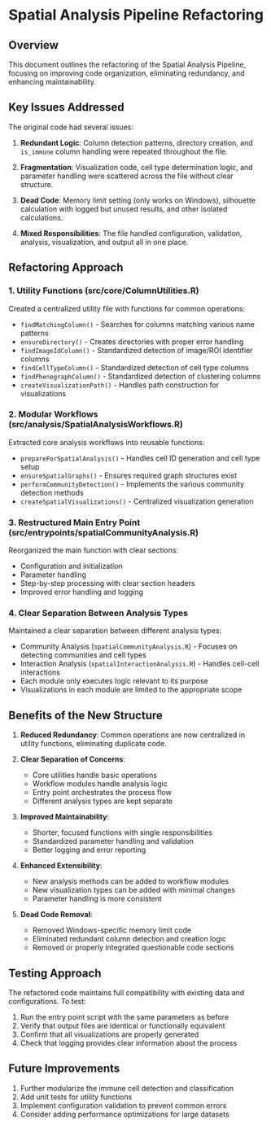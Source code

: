# Spatial Analysis Pipeline Refactoring

## Overview

This document outlines the refactoring of the Spatial Analysis Pipeline, focusing on improving code organization, eliminating redundancy, and enhancing maintainability.

## Key Issues Addressed

The original code had several issues:

1. **Redundant Logic**: Column detection patterns, directory creation, and `is_immune` column handling were repeated throughout the file.

2. **Fragmentation**: Visualization code, cell type determination logic, and parameter handling were scattered across the file without clear structure.

3. **Dead Code**: Memory limit setting (only works on Windows), silhouette calculation with logged but unused results, and other isolated calculations.

4. **Mixed Responsibilities**: The file handled configuration, validation, analysis, visualization, and output all in one place.

## Refactoring Approach

### 1. Utility Functions (src/core/ColumnUtilities.R)

Created a centralized utility file with functions for common operations:

- `findMatchingColumn()` - Searches for columns matching various name patterns
- `ensureDirectory()` - Creates directories with proper error handling
- `findImageIdColumn()` - Standardized detection of image/ROI identifier columns
- `findCellTypeColumn()` - Standardized detection of cell type columns
- `findPhenographColumn()` - Standardized detection of clustering columns
- `createVisualizationPath()` - Handles path construction for visualizations

### 2. Modular Workflows (src/analysis/SpatialAnalysisWorkflows.R)

Extracted core analysis workflows into reusable functions:

- `prepareForSpatialAnalysis()` - Handles cell ID generation and cell type setup
- `ensureSpatialGraphs()` - Ensures required graph structures exist
- `performCommunityDetection()` - Implements the various community detection methods
- `createSpatialVisualizations()` - Centralized visualization generation

### 3. Restructured Main Entry Point (src/entrypoints/spatialCommunityAnalysis.R)

Reorganized the main function with clear sections:

- Configuration and initialization
- Parameter handling
- Step-by-step processing with clear section headers
- Improved error handling and logging

### 4. Clear Separation Between Analysis Types

Maintained a clear separation between different analysis types:

- Community Analysis (`spatialCommunityAnalysis.R`) - Focuses on detecting communities and cell types
- Interaction Analysis (`spatialInteractionAnalysis.R`) - Handles cell-cell interactions
- Each module only executes logic relevant to its purpose
- Visualizations in each module are limited to the appropriate scope

## Benefits of the New Structure

1. **Reduced Redundancy**: Common operations are now centralized in utility functions, eliminating duplicate code.

2. **Clear Separation of Concerns**: 
   - Core utilities handle basic operations
   - Workflow modules handle analysis logic
   - Entry point orchestrates the process flow
   - Different analysis types are kept separate

3. **Improved Maintainability**:
   - Shorter, focused functions with single responsibilities
   - Standardized parameter handling and validation
   - Better logging and error reporting

4. **Enhanced Extensibility**:
   - New analysis methods can be added to workflow modules
   - New visualization types can be added with minimal changes
   - Parameter handling is more consistent

5. **Dead Code Removal**:
   - Removed Windows-specific memory limit code
   - Eliminated redundant column detection and creation logic
   - Removed or properly integrated questionable code sections

## Testing Approach

The refactored code maintains full compatibility with existing data and configurations. To test:

1. Run the entry point script with the same parameters as before
2. Verify that output files are identical or functionally equivalent
3. Confirm that all visualizations are properly generated
4. Check that logging provides clear information about the process

## Future Improvements

1. Further modularize the immune cell detection and classification
2. Add unit tests for utility functions
3. Implement configuration validation to prevent common errors
4. Consider adding performance optimizations for large datasets 